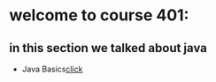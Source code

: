 # welcome to course 401:


## in this section we talked about java

* Java Basics[click](Java-Basics.md)